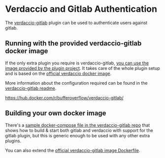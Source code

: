 # Verdaccio and Gitlab Authentication

The [verdaccio-gitlab](https://github.com/bufferoverflow/verdaccio-gitlab) plugin can be used to authenticate users against gitlab.

## Running with the provided verdaccio-gitlab docker image

If the only extra plugin you require is verdaccio-gitlab, [you can use the image provided by the plugin project](https://hub.docker.com/r/bufferoverflow/verdaccio-gitlab/). It takes care of the whole plugin setup and is based on the [official verdaccio docker image](https://hub.docker.com/r/verdaccio/verdaccio/).

More information about the configuration required can be found in the [verdaccio-gitlab readme](https://github.com/bufferoverflow/verdaccio-gitlab/blob/master/README.md).

https://hub.docker.com/r/bufferoverflow/verdaccio-gitlab/

## Building your own docker image

There's a [sample docker-compose file in the verdaccio-gitlab repo](https://github.com/bufferoverflow/verdaccio-gitlab/blob/master/docker-compose.yml) that shows how to build & start both gitlab and verdaccio with support for the gitlab plugin, but this is generic enough to be used with any other extra plugins.

You can also extend the [official verdaccio-gitlab image Dockerfile](https://github.com/bufferoverflow/verdaccio-gitlab/blob/master/Dockerfile).
